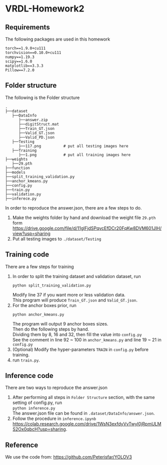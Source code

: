 # VRDL-Homework2

## Requirements
The following packages are used in this homework
```
torch==1.9.0+cu111
torchvision==0.10.0+cu111
numpy==1.19.3
scipy==1.6.0
matplotlib==3.3.3
Pillow==7.2.0
```

## Folder structure
The following is the Folder structure

    .
    ├──dataset
       ├──DataInfo
          ├──answer.zip
          ├──digitStruct.mat
          ├──Train_GT.json
          ├──Valid_GT.json
          ├──Valid_PD.json
       ├──Testing
          ├──117.png          # put all testing images here
       ├──Training
          ├──1.png            # put all training images here
    ├──weights
       ├──29.pth
    ├──function
    ├──models
    ├──split_training_validation.py
    ├──anchor_kmeans.py
    ├──config.py
    ├──train.py
    ├──validation.py
    ├──inferece.py

In order to reproduce the answer.json, there are a few steps to do.
1. Make the weights folder by hand and download the weight file ```29.pth``` form https://drive.google.com/file/d/11glFjdSPqvcEfDCr20FqKw8DVM601JIH/view?usp=sharing
2. Put all testing images to ```./dataset/Testing```

## Training code
There are a few steps for training
1. In order to split the training dataset and validation dataset, run
   ```
   python split_training_validation.py
   ```
   Modify line 37 if you want more or less validation data.\
   This program will produce ```Train_GT.json``` and ```Valid_GT.json```.
2. For the anchor boxes prior, run
    ```
    python anchor_kmeans.py
    ```
    The program will output 9 anchor boxes sizes.\
    Then do the following steps by hand.\
    Dividing them by 8, 16 and 32, then fill the value into ```config.py```\
    See the comment in line 92 ~ 100 in ```anchor_kmeans.py``` and line 19 ~ 21 in ```config.py``` 
3. (Optional) Modify the hyper-parameters ```TRAIN``` in ```config.py``` before training.
4. run ```train.py```.

## Inference code
There are two ways to reproduce the answer.json
1. After performing all steps in ```Folder Structure``` section, with the same setting of config.py, run<br /> ```python inference.py``` <br /> The answer.json file can be found in ```.dataset/DataInfo/answer.json```.
2. Follow the procedure in ```inference.ipynb```<br /> https://colab.research.google.com/drive/1WsN3exfdyVvTwyI0jRpmULMS2Ox0qbcH?usp=sharing.


## Reference
We use the code from: https://github.com/Peterisfar/YOLOV3
